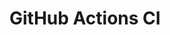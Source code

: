 # GitHub Actions CI
























































































































































































































































































































































































































































































































































































































































































































































































































































































































































































































































































































































































































































































































































































































































































































































































































































































































































































































































































































































































































































































































































































































































































